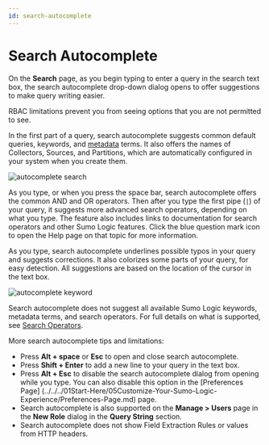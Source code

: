 ```yaml
---
id: search-autocomplete
---
```


# Search Autocomplete

On the **Search** page, as you begin typing to enter a query in the search text box, the search autocomplete drop-down dialog opens to offer suggestions to make query writing easier. 

RBAC limitations prevent you from seeing options that you are not permitted to see. 

In the first part of a query, search autocomplete suggests common default queries, keywords, and [metadata](built-in-metadata.md "Search Metadata") terms. It also offers the names of Collectors, Sources, and Partitions, which are automatically configured in your system when you create them.

![autocomplete search](/img/search/get-started-search/search-basics/autocomplete-search.png)

As you type, or when you press the space bar, search autocomplete offers the common AND and OR operators. Then after you type the first pipe (`|`) of your query, it suggests more advanced search operators, depending on what you type. The feature also includes links to documentation for search operators and other Sumo Logic features. Click the blue question mark icon to open the Help page on that topic for more information.

As you type, search autocomplete underlines possible typos in your query and suggests corrections. It also colorizes some parts of your query, for easy detection. All suggestions are based on the location of the cursor in the text box.

![autocomplete keyword](/img/search/get-started-search/search-basics/autocomplete-keyword.png)

Search autocomplete does not suggest all available Sumo Logic keywords, metadata terms, and search operators. For full details on what is
supported, see [Search Operators](../../search-query-language/search-operators.md).

More search autocomplete tips and limitations:

* Press **Alt + space** or **Esc** to open and close search autocomplete.
* Press **Shift + Enter** to add a new line to your query in the text box.
* Press **Alt + Esc** to disable the search autocomplete dialog from opening while you type. You can also disable this option in the [Preferences Page] (../../../01Start-Here/05Customize-Your-Sumo-Logic-Experience/Preferences-Page.md) page.
* Search autocomplete is also supported on the **Manage \> Users** page in the **New Role** dialog in the **Query String** section.
* Search autocomplete does not show Field Extraction Rules or values from HTTP headers. 
